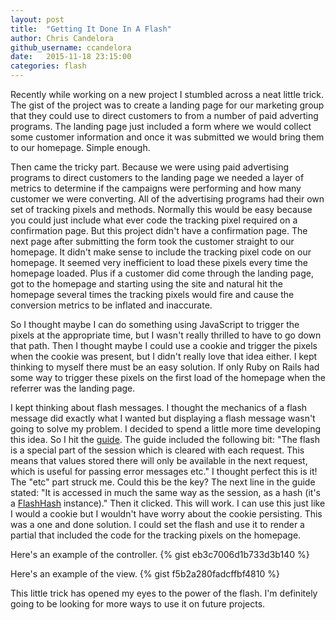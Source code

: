 ```yaml
---
layout: post
title:  "Getting It Done In A Flash"
author: Chris Candelora
github_username: ccandelora
date:   2015-11-18 23:15:00
categories: flash
---
```


Recently while working on a new project I stumbled across a neat little trick. The gist of the project was to create a landing page for our marketing group that they could use to direct customers to from a number of paid adverting programs. The landing page just included a form where we would collect some customer information and once it was submitted we would bring them to our homepage. Simple enough.

Then came the tricky part. Because we were using paid advertising programs to direct customers to the landing page we needed a layer of metrics to determine if the campaigns were performing and how many customer we were converting. All of the advertising programs had their own set of tracking pixels and methods. Normally this would be easy because you could just include what ever code the tracking pixel required on a confirmation page. But this project didn't have a confirmation page. The next page after submitting the form took the customer straight to our homepage. It didn't make sense to include the tracking pixel code on our homepage. It seemed very inefficient to load these pixels every time the homepage loaded. Plus if a customer did come through the landing page, got to the homepage and starting using the site and natural hit the homepage several times the tracking pixels would fire and cause the conversion metrics to be inflated and inaccurate.

So I thought maybe I can do something using JavaScript to trigger the pixels at the appropriate time, but I wasn't really thrilled to have to go down that path. Then I thought maybe I could use a cookie and trigger the pixels when the cookie was present, but I didn't really love that idea either. I kept thinking to myself there must be an easy solution. If only Ruby on Rails had some way to trigger these pixels on the first load of the homepage when the referrer was the landing page.

I kept thinking about flash messages. I thought the mechanics of a flash message did exactly what I wanted but displaying a flash message wasn't going to solve my problem. I decided to spend a little more time developing this idea. So I hit the [guide](http://guides.rubyonrails.org/action_controller_overview.html#the-flash). The guide included the following bit: "The flash is a special part of the session which is cleared with each request. This means that values stored there will only be available in the next request, which is useful for passing error messages etc." I thought perfect this is it! The "etc" part struck me. Could this be the key? The next line in the guide stated: "It is accessed in much the same way as the session, as a hash (it's a [FlashHash](http://api.rubyonrails.org/classes/ActionDispatch/Flash/FlashHash.html) instance)." Then it clicked. This will work. I can use this just like I would a cookie but I wouldn't have worry about the cookie persisting. This was a one and done solution. I could set the flash and use it to render a partial that included the code for the tracking pixels on the homepage.

Here's an example of the controller.
{% gist eb3c7006d1b733d3b140 %}

Here's an example of the view.
{% gist f5b2a280fadcffbf4810 %}

This little trick has opened my eyes to the power of the flash. I'm definitely going to be looking for more ways to use it on future projects.
